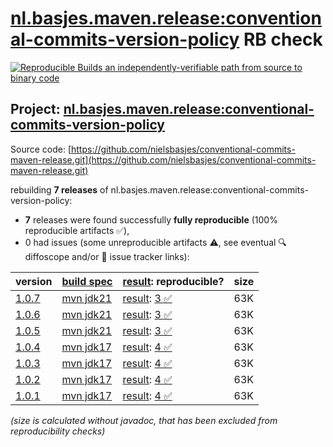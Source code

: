 [nl.basjes.maven.release:conventional-commits-version-policy](https://central.sonatype.com/artifact/nl.basjes.maven.release/conventional-commits-version-policy/versions) RB check
=======

[![Reproducible Builds](https://reproducible-builds.org/images/logos/rb.svg) an independently-verifiable path from source to binary code](https://reproducible-builds.org/)

## Project: [nl.basjes.maven.release:conventional-commits-version-policy](https://central.sonatype.com/artifact/nl.basjes.maven.release/conventional-commits-version-policy/versions)

Source code: [https://github.com/nielsbasjes/conventional-commits-maven-release.git](https://github.com/nielsbasjes/conventional-commits-maven-release.git)

rebuilding **7 releases** of nl.basjes.maven.release:conventional-commits-version-policy:
- **7** releases were found successfully **fully reproducible** (100% reproducible artifacts :white_check_mark:),
- 0 had issues (some unreproducible artifacts :warning:, see eventual :mag: diffoscope and/or :memo: issue tracker links):

| version | [build spec](/BUILDSPEC.md) | [result](https://reproducible-builds.org/docs/jvm/): reproducible? | size |
| -- | --------- | ------ | -- |
| [1.0.7](https://central.sonatype.com/artifact/nl.basjes.maven.release/conventional-commits-version-policy/1.0.7/pom) | [mvn jdk21](conventional-commits-version-policy-1.0.7.buildspec) | [result](conventional-commits-version-policy-1.0.7.buildinfo): [3 :white_check_mark: ](conventional-commits-version-policy-1.0.7.buildcompare) | 63K |
| [1.0.6](https://central.sonatype.com/artifact/nl.basjes.maven.release/conventional-commits-version-policy/1.0.6/pom) | [mvn jdk21](conventional-commits-version-policy-1.0.6.buildspec) | [result](conventional-commits-version-policy-1.0.6.buildinfo): [3 :white_check_mark: ](conventional-commits-version-policy-1.0.6.buildcompare) | 63K |
| [1.0.5](https://central.sonatype.com/artifact/nl.basjes.maven.release/conventional-commits-version-policy/1.0.5/pom) | [mvn jdk21](conventional-commits-version-policy-1.0.5.buildspec) | [result](conventional-commits-version-policy-1.0.5.buildinfo): [3 :white_check_mark: ](conventional-commits-version-policy-1.0.5.buildcompare) | 63K |
| [1.0.4](https://central.sonatype.com/artifact/nl.basjes.maven.release/conventional-commits-version-policy/1.0.4/pom) | [mvn jdk17](conventional-commits-version-policy-1.0.4.buildspec) | [result](conventional-commits-version-policy-1.0.4.buildinfo): [4 :white_check_mark: ](conventional-commits-version-policy-1.0.4.buildcompare) | 63K |
| [1.0.3](https://central.sonatype.com/artifact/nl.basjes.maven.release/conventional-commits-version-policy/1.0.3/pom) | [mvn jdk17](conventional-commits-version-policy-1.0.3.buildspec) | [result](conventional-commits-version-policy-1.0.3.buildinfo): [4 :white_check_mark: ](conventional-commits-version-policy-1.0.3.buildcompare) | 63K |
| [1.0.2](https://central.sonatype.com/artifact/nl.basjes.maven.release/conventional-commits-version-policy/1.0.2/pom) | [mvn jdk17](conventional-commits-version-policy-1.0.2.buildspec) | [result](conventional-commits-version-policy-1.0.2.buildinfo): [4 :white_check_mark: ](conventional-commits-version-policy-1.0.2.buildcompare) | 63K |
| [1.0.1](https://central.sonatype.com/artifact/nl.basjes.maven.release/conventional-commits-version-policy/1.0.1/pom) | [mvn jdk17](conventional-commits-version-policy-1.0.1.buildspec) | [result](conventional-commits-version-policy-1.0.1.buildinfo): [4 :white_check_mark: ](conventional-commits-version-policy-1.0.1.buildcompare) | 63K |

<i>(size is calculated without javadoc, that has been excluded from reproducibility checks)</i>
